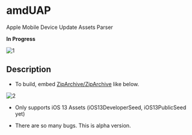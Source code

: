 # amdUAP

Apple Mobile Device Update Assets Parser

**In Progress**

![1](https://live.staticflickr.com/65535/49083911513_2f3c26cbac_o.png)

## Description

- To build, embed [ZipArchive/ZipArchive](https://github.com/ZipArchive/ZipArchive) like below.

![2](https://live.staticflickr.com/65535/49084433066_49e5b614e6_o.png)

- Only supports iOS 13 Assets (iOS13DeveloperSeed, iOS13PublicSeed yet)

- There are so many bugs. This is alpha version.
